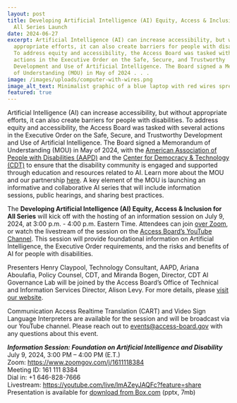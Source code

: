 ```yaml
---
layout: post
title: Developing Artificial Intelligence (AI) Equity, Access & Inclusion for
  All Series Launch
date: 2024-06-27
excerpt: Artificial Intelligence (AI) can increase accessibility, but without
  appropriate efforts, it can also create barriers for people with disabilities.
  To address equity and accessibility, the Access Board was tasked with several
  actions in the Executive Order on the Safe, Secure, and Trustworthy
  Development and Use of Artificial Intelligence. The Board signed a Memorandum
  of Understanding (MOU) in May of 2024 . . .
image: /images/uploads/computer-with-wires.png
image_alt_text: Minimalist graphic of a blue laptop with red wires spreading outwards from it.
featured: true
---
```

Artificial Intelligence (AI) can increase accessibility, but without appropriate efforts, it can also create barriers for people with disabilities. To address equity and accessibility, the Access Board was tasked with several actions in the Executive Order on the Safe, Secure, and Trustworthy Development and Use of Artificial Intelligence. The Board signed a Memorandum of Understanding (MOU) in May of 2024, with the [American Association of People with Disabilities (AAPD)](https://www.aapd.com/) and the [Center for Democracy & Technology (CDT)](https://cdt.org/) to ensure that the disability community is engaged and supported through education and resources related to AI. Learn more about the MOU and our partnership [here](https://www.access-board.gov/news/2024/05/15/u-s-access-board-holds-signing-of-artificial-intelligence-memorandum-of-understanding-with-disability-and-technology-partners/). A key element of the MOU is launching an informative and collaborative AI series that will include information sessions, public hearings, and sharing best practices.

The **Developing Artificial Intelligence (AI) Equity, Access & Inclusion for All Series** will kick off with the hosting of an information session on July 9, 2024, at 3:00 p.m. - 4:00 p.m. Eastern Time. Attendees can join [over Zoom](https://www.zoomgov.com/j/1611118384), or watch the livestream of the session on the [Access Board’s YouTube Channel](https://youtube.com/live/lmAZeyJAQFc?feature=share). This session will provide foundational information on Artificial Intelligence, the Executive Order requirements, and the risks and benefits of AI for people with disabilities.  

Presenters Henry Claypool, Technology Consultant, AAPD, Ariana Aboulafia, Policy Counsel, CDT, and Miranda Bogen, Director, CDT AI Governance Lab will be joined by the Access Board’s Office of Technical and Information Services Director, Alison Levy. For more details, please [visit our website](https://www.access-board.gov/ai-mou/). 

Communication Access Realtime Translation (CART) and Video Sign Language Interpreters are available for the session and will be broadcast via our YouTube channel. Please reach out to [events@access-board.gov](mailto:events@access-board.gov) with any questions about this event. 

***Information Session: Foundation on Artificial Intelligence and Disability***\
July 9, 2024, 3:00 PM – 4:00 PM (E.T.)\
Zoom: <https://www.zoomgov.com/j/1611118384>\
Meeting ID: 161 111 8384\
Dial in: +1 646-828-7666\
Livestream: <https://youtube.com/live/lmAZeyJAQFc?feature=share>\
Presentation is available for [download from Box.com](https://usa-accessboard.box.com/s/0rx9r8uy8nh957btjqlxgeypvk3fys5i) (pptx, 7mb)
